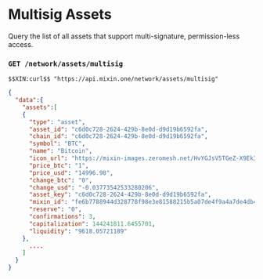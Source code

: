 # Multisig Assets

Query the list of all assets that support multi-signature, permission-less access.

### `GET /network/assets/multisig` 

```
$$XIN:curl$$ "https://api.mixin.one/network/assets/multisig"
```

```json
{  
  "data":{  
    "assets":[  
    {  
      "type": "asset",
      "asset_id": "c6d0c728-2624-429b-8e0d-d9d19b6592fa",
      "chain_id": "c6d0c728-2624-429b-8e0d-d9d19b6592fa",
      "symbol": "BTC",
      "name": "Bitcoin",
      "icon_url": "https://mixin-images.zeromesh.net/HvYGJsV5TGeZ-X9Ek3FEQohQZ3fE9LBEBGcOcn4c4BNHovP4fW4YB97Dg5LcXoQ1hUjMEgjbl1DPlKg1TW7kK6XP=s128",
      "price_btc": "1",
      "price_usd": "14996.98",
      "change_btc": "0",
      "change_usd": "-0.03773542533280206",
      "asset_key": "c6d0c728-2624-429b-8e0d-d9d19b6592fa",
      "mixin_id": "fe6b7788944d328778f98e3e81588215b5a07de4f9a4a7de4db4535b404e65db",
      "reserve": "0",
      "confirmations": 3,
      "capitalization": 144241811.6455701,
      "liquidity": "9618.05721189"
    },
      ....
    ]
  }
}
```